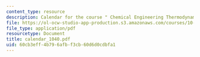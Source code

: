 ```yaml
---
content_type: resource
description: Calendar for the course " Chemical Engineering Thermodynamics".
file: https://ol-ocw-studio-app-production.s3.amazonaws.com/courses/10-40-chemical-engineering-thermodynamics-fall-2003/60cb3eff4b796afbf3cb60d6d0cdbfa1_calendar_1040.pdf
file_type: application/pdf
resourcetype: Document
title: calendar_1040.pdf
uid: 60cb3eff-4b79-6afb-f3cb-60d6d0cdbfa1
---
```

